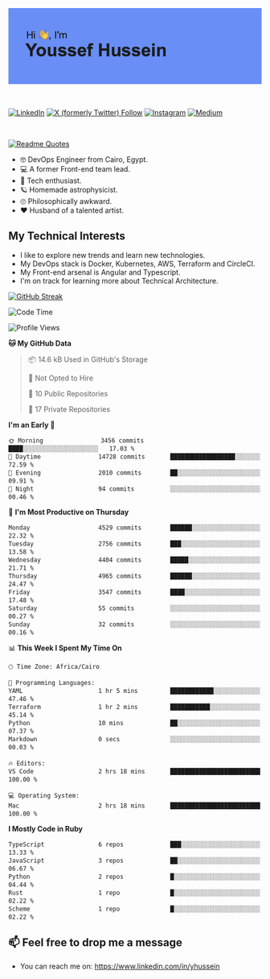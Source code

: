 [![Youssef's GitHub Banner](./assets/youssef-hussein.png)](https://github.com/yorki404)

</br>

[![LinkedIn](https://img.shields.io/badge/linkedin-%230077B5.svg?style=for-the-badge&logo=linkedin&logoColor=white)](https://www.linkedin.com/in/yhussein/)
[![X (formerly Twitter) Follow](https://img.shields.io/twitter/follow/devqik_?style=for-the-badge&logo=X&logoColor=White&labelColor=White)](https://twitter.com/devqik_)
[![Instagram](https://img.shields.io/badge/devqik-E4405F?style=for-the-badge&logo=Instagram&logoColor=white)](https://instagram.com/devqik)
[![Medium](https://img.shields.io/badge/Medium-12100E?style=for-the-badge&logo=medium&logoColor=white)](https://medium.com/@devqik)

</br>

[![Readme Quotes](https://quotes-github-readme.vercel.app/api?type=horizontal&theme=dark)](https://github.com/piyushsuthar/github-readme-quotes)

- :nerd_face: DevOps Engineer from Cairo, Egypt.
- :computer: A former Front-end team lead.
- :satellite: Tech enthusiast.
- :ringed_planet: Homemade astrophysicist.
- :roll_eyes: Philosophically awkward.
- :heart: Husband of a talented artist.

## My Technical Interests

- I like to explore new trends and learn new technologies.
- My DevOps stack is Docker, Kubernetes, AWS, Terraform and CircleCI.
- My Front-end arsenal is Angular and Typescript.
- I'm on track for learning more about Technical Architecture.

[![GitHub Streak](https://streak-stats.demolab.com/?user=devqik&theme=dark)](https://git.io/streak-stats)

<!--START_SECTION:waka-->
![Code Time](http://img.shields.io/badge/Code%20Time-855%20hrs-blue)

![Profile Views](http://img.shields.io/badge/Profile%20Views-0-blue)

**🐱 My GitHub Data** 

> 📦 14.6 kB Used in GitHub's Storage 
 > 
> 🚫 Not Opted to Hire
 > 
> 📜 10 Public Repositories 
 > 
> 🔑 17 Private Repositories 
 > 
**I'm an Early 🐤** 

```text
🌞 Morning                3456 commits        ████░░░░░░░░░░░░░░░░░░░░░   17.03 % 
🌆 Daytime                14728 commits       ██████████████████░░░░░░░   72.59 % 
🌃 Evening                2010 commits        ██░░░░░░░░░░░░░░░░░░░░░░░   09.91 % 
🌙 Night                  94 commits          ░░░░░░░░░░░░░░░░░░░░░░░░░   00.46 % 
```
📅 **I'm Most Productive on Thursday** 

```text
Monday                   4529 commits        ██████░░░░░░░░░░░░░░░░░░░   22.32 % 
Tuesday                  2756 commits        ███░░░░░░░░░░░░░░░░░░░░░░   13.58 % 
Wednesday                4404 commits        █████░░░░░░░░░░░░░░░░░░░░   21.71 % 
Thursday                 4965 commits        ██████░░░░░░░░░░░░░░░░░░░   24.47 % 
Friday                   3547 commits        ████░░░░░░░░░░░░░░░░░░░░░   17.48 % 
Saturday                 55 commits          ░░░░░░░░░░░░░░░░░░░░░░░░░   00.27 % 
Sunday                   32 commits          ░░░░░░░░░░░░░░░░░░░░░░░░░   00.16 % 
```


📊 **This Week I Spent My Time On** 

```text
🕑︎ Time Zone: Africa/Cairo

💬 Programming Languages: 
YAML                     1 hr 5 mins         ████████████░░░░░░░░░░░░░   47.46 % 
Terraform                1 hr 2 mins         ███████████░░░░░░░░░░░░░░   45.14 % 
Python                   10 mins             ██░░░░░░░░░░░░░░░░░░░░░░░   07.37 % 
Markdown                 0 secs              ░░░░░░░░░░░░░░░░░░░░░░░░░   00.03 % 

🔥 Editors: 
VS Code                  2 hrs 18 mins       █████████████████████████   100.00 % 

💻 Operating System: 
Mac                      2 hrs 18 mins       █████████████████████████   100.00 % 
```

**I Mostly Code in Ruby** 

```text
TypeScript               6 repos             ███░░░░░░░░░░░░░░░░░░░░░░   13.33 % 
JavaScript               3 repos             ██░░░░░░░░░░░░░░░░░░░░░░░   06.67 % 
Python                   2 repos             █░░░░░░░░░░░░░░░░░░░░░░░░   04.44 % 
Rust                     1 repo              █░░░░░░░░░░░░░░░░░░░░░░░░   02.22 % 
Scheme                   1 repo              █░░░░░░░░░░░░░░░░░░░░░░░░   02.22 % 
```




<!--END_SECTION:waka-->

## 📫 Feel free to drop me a message
- You can reach me on: https://www.linkedin.com/in/yhussein

